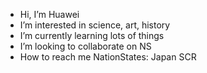 -  Hi, I’m Huawei
-  I’m interested in science, art, history
- I’m currently learning lots of things
-  I’m looking to collaborate on NS
- How to reach me NationStates: Japan SCR

<!---
HuaweiJapanSCR/HuaweiJapanSCR is a  special  repository because its `README.md` (this file) appears on your GitHub profile.
You can click the Preview link to take a look at your changes.
--->
